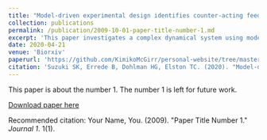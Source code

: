 ```yaml
---
title: "Model-driven experimental design identifies counter-acting feedback regulation in the osmotic stress response"
collection: publications
permalink: /publication/2009-10-01-paper-title-number-1.md
excerpt: 'This paper investigates a complex dynamical system using model informed experiments to reveal mechanisms of signaling feedbacks.'
date: 2020-04-21
venue: 'Biorxiv'
paperurl: 'https://github.com/KimikoMcGirr/personal-website/tree/master/files/2020_Suzuki.pdf'
citation: 'Suzuki SK, Errede B, Dohlman HG, Elston TC. (2020). "Model-driven experimental design identifies counter-acting feedback regulation in the osmotic stress response of yeast" <i> Biorxiv</i>. 1(1).'
---
```

This paper is about the number 1. The number 1 is left for future work.

[Download paper here](https://www.biorxiv.org/content/10.1101/2020.04.20.051599v1.full.pdf)

Recommended citation: Your Name, You. (2009). "Paper Title Number 1." <i>Journal 1</i>. 1(1).
